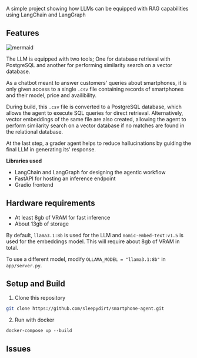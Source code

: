 A simple project showing how LLMs can be equipped with RAG capabilities using LangChain and LangGraph

## Features

![mermaid](https://ibb.co/DfVs8yfs)

The LLM is equipped with two tools; One for database retrieval with PostgreSQL and another for performing similarity search on a vector database.

As a chatbot meant to answer customers' queries about smartphones, it is only given access to a single `.csv` file containing records of smartphones and their model, price and availibility. 

During build, this `.csv` file is converted to a PostgreSQL database, which allows the agent to execute SQL queries for direct retrieval. Alternatively, vector embeddings of the same file are also created, allowing the agent to perform similarity search on a vector database if no matches are found in the relational database.

At the last step, a grader agent helps to reduce hallucinations by guiding the final LLM in generating its' response.

**Libraries used**
- LangChain and LangGraph for designing the agentic workflow
- FastAPI for hosting an inference endpoint
- Gradio frontend

## Hardware requirements

- At least 8gb of VRAM for fast inference
- About 13gb of storage

By default, `llama3.1:8b` is used for the LLM and `nomic-embed-text:v1.5` is used for the embeddings model. This will require about 8gb of VRAM in total.

To use a different model, modify `OLLAMA_MODEL = "llama3.1:8b"` in `app/server.py`.

## Setup and Build
1. Clone this repository
```bash
git clone https://github.com/sleepydirt/smartphone-agent.git
```
2. Run with docker
```
docker-compose up --build
```

## Issues

